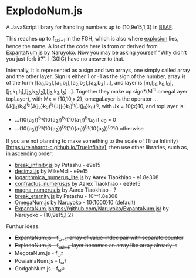 # ExplodoNum.js
A JavaScript library for handling numbers up to {10,9e15,1,3} in [BEAF](https://googology.fandom.com/wiki/BEAF).

This reaches up to f<sub>ω2+1</sub> in the FGH, which is also where [explosion](https://googology.fandom.com/wiki/Explosion) lies, hence the name.
A lot of the code here is from or derived from [ExpantaNum.js](https://github.com/Naruyoko/ExpantaNum.js/) by [Naruyoko](https://github.com/Naruyoko/). Now you may be asking yourself "Why didn't you just fork it?". I (30IG) have no answer to that.

Internally, it is represented as a sign and two arrays, one simply called array and the other layer. Sign is either 1 or -1 as the sign of the number, array is of the form \[\[a<sub>0</sub>,b<sub>0</sub>\],\[a<sub>1</sub>,b<sub>1</sub>\],\[a<sub>2</sub>,b<sub>2</sub>\],\[a<sub>3</sub>,b<sub>3</sub>\]...\], and layer is \[m,\[j<sub>0</sub>,k<sub>0</sub>,l<sub>0</sub>\],\[j<sub>1</sub>,k<sub>1</sub>,l<sub>1</sub>\],\[j<sub>2</sub>,k<sub>2</sub>,l<sub>2</sub>\],\[j<sub>3</sub>,k<sub>3</sub>,l<sub>3</sub>\]...\]. Together they make up sign*(M<sup>m</sup> omegaLayer topLayer), with Mx = {10,10,x,2}, omegaLayer is the operator ...(J{j<sub>3</sub>}k<sub>3</sub>)<sup>l<sub>3</sub></sup>(J{j<sub>2</sub>}k<sub>2</sub>)<sup>l<sub>2</sub></sup>(J{j<sub>1</sub>}k<sub>1</sub>)<sup>l<sub>1</sub></sup>(J{j<sub>0</sub>}k<sub>0</sub>)<sup>l<sub>0</sub></sup>, with Jx = 10{x}10, and topLayer is:
- ...(10{a<sub>3</sub>})<sup>b<sub>3</sub></sup>(10{a<sub>2</sub>})<sup>b<sub>2</sub></sup>(10{a<sub>1</sub>})<sup>b<sub>1</sub></sup>b<sub>0</sub> if a<sub>0</sub> = 0
- ...(10{a<sub>3</sub>})<sup>b<sub>3</sub></sup>(10{a<sub>2</sub>})<sup>b<sub>2</sub></sup>(10{a<sub>1</sub>})<sup>b<sub>1</sub></sup>(10{a<sub>0</sub>})<sup>b<sub>0</sub></sup>10 otherwise

If you are not planning to make something to the scale of (True Infinity)[https://reinhardt-c.github.io/TrueInfinity], then use other libraries, such as, in ascending order:

- [break_infinity.js](https://github.com/Patashu/break_infinity.js) by Patashu - e9e15
- [decimal.js](https://github.com/MikeMcl/decimal.js) by MikeMcl - e9e15
- [logarithmica_numerus_lite.js](https://github.com/aarextiaokhiao/magna_numerus.js/blob/master/logarithmica_numerus_lite.js) by Aarex Tiaokhiao - e1.8e308
- [confractus_numerus.js](https://github.com/aarextiaokhiao/magna_numerus.js/blob/master/confractus_numerus.js) by Aarex Tiaokhiao - ee9e15
- [magna_numerus.js](https://github.com/aarextiaokhiao/magna_numerus.js/blob/master/magna_numerus.js) by Aarex Tiaokhiao - ?
- [break_eternity.js](https://github.com/Patashu/break_eternity.js) by Patashu - 10^^1.8e308
- [OmegaNum.js](https://github.com/Naruyoko/OmegaNum.js) by Naruyoko - 10{1000}10 (default)
- [ExpantaNum.js](https://github.com/Naruyoko/ExpantaNum.js/)https://github.com/Naruyoko/ExpantaNum.js/ by Naruyoko - {10,9e15,1,2}

Furthur ideas:

- ~~ExpantaNum.js - f<sub>ω+1</sub>, array of value-index pair with separate counter~~
- ~~ExplodoNum.js - f<sub>ω2+1</sub>, layer becomes an array like array already is~~
- MegotaNum.js - f<sub>ω<sup>2</sup></sub>
- PowiainaNum.js - f<sub>ω<sup>3</sup></sub>
- GodgahNum.js - f<sub>ω<sup>ω</sup></sub>
